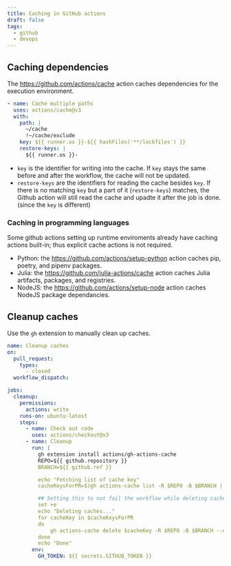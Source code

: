 ```yaml
---
title: Caching in GitHub actions
draft: false
tags:
  - github
  - devops
---
```

## Caching dependencies

The <https://github.com/actions/cache> action caches dependencies for the execution environment.

```yaml
- name: Cache multiple paths
  uses: actions/cache@v3
  with:
    path: |
      ~/cache
      !~/cache/exclude
    key: ${{ runner.os }}-${{ hashFiles('**/lockfiles') }}
    restore-keys: |
      ${{ runner.os }}-
```

- `key` is the identifier for writing into the cache. If `key` stays the same before and after the workflow, the cache will not be updated.
- `restore-keys` are the identifiers for reading the cache besides `key`. If there is no matching `key` but a part of it (`restore-keys`) matches, the Github action will still read the cache and upadte it after the job is done. (since the `key` is different)

### Caching in programming languages

Some github actions setting up runtime enviroments already have caching actions built-in; thus explicit cache actions is not required.

- Python: the <https://github.com/actions/setup-python> action caches pip, poetry, and pipenv packages.
- Julia: the <https://github.com/julia-actions/cache> action caches Julia artifacts, packages, and registries.
- NodeJS: the <https://github.com/actions/setup-node> action caches NodeJS package dependancies.

## Cleanup caches

Use the `gh` extension to manually clean up caches.

```yml
name: Cleanup caches
on:
  pull_request:
    types:
      - closed
  workflow_dispatch:

jobs:
  cleanup:
    permissions:
      actions: write
    runs-on: ubuntu-latest
    steps:
      - name: Check out code
        uses: actions/checkout@v3
      - name: Cleanup
        run: |
          gh extension install actions/gh-actions-cache
          REPO=${{ github.repository }}
          BRANCH=${{ github.ref }}

          echo "Fetching list of cache key"
          cacheKeysForPR=$(gh actions-cache list -R $REPO -B $BRANCH | cut -f 1 )

          ## Setting this to not fail the workflow while deleting cache keys.
          set +e
          echo "Deleting caches..."
          for cacheKey in $cacheKeysForPR
          do
              gh actions-cache delete $cacheKey -R $REPO -B $BRANCH --confirm
          done
          echo "Done"
        env:
          GH_TOKEN: ${{ secrets.GITHUB_TOKEN }}
```
